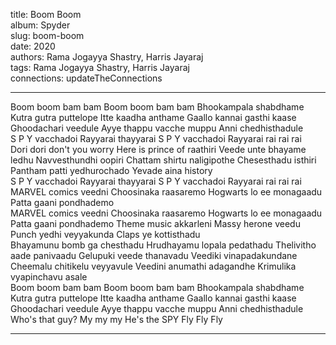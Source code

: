 title: Boom Boom  
album: Spyder  
slug: boom-boom  
date: 2020  
authors: Rama Jogayya Shastry, Harris Jayaraj  
tags: Rama Jogayya Shastry, Harris Jayaraj  
connections: updateTheConnections  

------------

Boom boom bam bam Boom boom bam bam Bhookampala shabdhame Kutra gutra puttelope Itte kaadha anthame Gaallo kannai gasthi kaase Ghoodachari veedule Ayye thappu vacche muppu Anni chedhisthadule  
S P Y vacchadoi Rayyarai thayyarai S P Y vacchadoi Rayyarai rai rai rai  
Dori dori don't you worry Here is prince of raathiri Veede unte bhayame ledhu Navvesthundhi oopiri Chattam shirtu naligipothe Chesesthadu isthiri Pantham patti yedhurochado Yevade aina history  
S P Y vacchadoi Rayyarai thayyarai S P Y vacchadoi Rayyarai rai rai rai  
MARVEL comics veedni Choosinaka raasaremo Hogwarts lo ee monagaadu Patta gaani pondhademo  
MARVEL comics veedni Choosinaka raasaremo Hogwarts lo ee monagaadu Patta gaani pondhademo Theme music akkarleni Massy herone veedu Punch yedhi veyyakunda Claps ye kottisthadu  
Bhayamunu bomb ga chesthadu Hrudhayamu lopala pedathadu Thelivitho aade panivaadu Gelupuki veede thanavadu Veediki vinapadakundane Cheemalu chitikelu veyyavule Veedini anumathi adagandhe Krimulika vyapinchavu asale  
Boom boom bam bam Boom boom bam bam Bhookampala shabdhame Kutra gutra puttelope Itte kaadha anthame Gaallo kannai gasthi kaase Ghoodachari veedule Ayye thappu vacche muppu Anni chedhisthadule  
Who's that guy? My my my He's the SPY Fly Fly Fly  


------------
